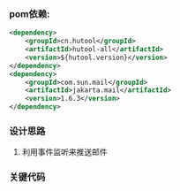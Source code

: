 ### pom依赖:

```xml
<dependency>  
	<groupId>cn.hutool</groupId>  
	<artifactId>hutool-all</artifactId>  
	<version>${hutool.version}</version>  
</dependency>
<dependency>  
	<groupId>com.sun.mail</groupId>  
	<artifactId>jakarta.mail</artifactId>  
	<version>1.6.3</version>  
</dependency>

```
### 设计思路
1. 利用事件监听来推送邮件
### 关键代码
